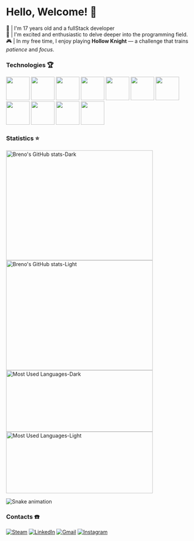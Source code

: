 # Hello, Welcome! :wave:
👦 | I'm 17 years old and a fullStack developer <br>
🚀 | I'm excited and enthusiastic to delve deeper into the programming field. <br>
🎮 | In my free time, I enjoy playing **Hollow Knight** — a challenge that trains _patience_ and _focus_.

### Technologies 🏆
<div>
  <img src="https://cdn.jsdelivr.net/gh/devicons/devicon@latest/icons/vscode/vscode-original.svg" height=64 width=64/>
  <img src="https://cdn.jsdelivr.net/gh/devicons/devicon@latest/icons/git/git-original.svg" height=64 width=64/> 
  <img src="https://cdn.jsdelivr.net/gh/devicons/devicon@latest/icons/javascript/javascript-original.svg" height=64 width=64/>
  <img src="https://cdn.jsdelivr.net/gh/devicons/devicon@latest/icons/reactnative/reactnative-original-wordmark.svg" height=64 width=64/>
  <img src="https://cdn.jsdelivr.net/gh/devicons/devicon@latest/icons/c/c-original.svg" height=64 width=64/>
  <img src="https://cdn.jsdelivr.net/gh/devicons/devicon@latest/icons/mysql/mysql-original-wordmark.svg" height=64 width=64/>
  <img src="https://cdn.jsdelivr.net/gh/devicons/devicon@latest/icons/java/java-original.svg" height=64 width=64/>
  <img src="https://cdn.jsdelivr.net/gh/devicons/devicon@latest/icons/html5/html5-original.svg" height=64 width=64/>
  <img src="https://cdn.jsdelivr.net/gh/devicons/devicon@latest/icons/css3/css3-original.svg" height=64 width=64/>
  <img src="https://cdn.jsdelivr.net/gh/devicons/devicon@latest/icons/arduino/arduino-original.svg" height=64 width=64/>
  <img src="https://cdn.jsdelivr.net/gh/devicons/devicon@latest/icons/nextjs/nextjs-original.svg" height=64 width=64/>
          
</div>

### Statistics :star:
<a href="https://github.com/anuraghazra/github-readme-stats#gh-dark-mode-only">
  <img src="https://github-readme-stats.vercel.app/api?username=Breno-V&show_icons=true&theme=dark" alt="Breno's GitHub stats-Dark" width="400" height="300" />
</a>

<a href="https://github.com/anuraghazra/github-readme-stats#gh-light-mode-only">
  <img src="https://github-readme-stats.vercel.app/api?username=Breno-V&show_icons=true&theme=default" alt="Breno's GitHub stats-Light" width="400" height="300" />
</a>

<a href="https://github.com/anuraghazra/github-readme-stats#gh-dark-mode-only">
  <img src="https://github-readme-stats.vercel.app/api/top-langs?username=Breno-V&layout=compact&theme=dark" alt="Most Used Languages-Dark" width="400" height=168" />
</a>

<a href="https://github.com/anuraghazra/github-readme-stats#gh-light-mode-only">
  <img src="https://github-readme-stats.vercel.app/api/top-langs?username=Breno-V&layout=compact&theme=default" alt="Most Used Languages-Light" width="400" height="168" />
</a>

![Snake animation](https://github.com/<Breno-V>/<Breno-V>/blob/output/snake.svg)

### Contacts ☎️
[![Steam](https://img.shields.io/badge/steam-%23000000.svg?style=for-the-badge&logo=steam&logoColor=white)](https://steamcommunity.com/id/Baumzin/)
[![LinkedIn](https://img.shields.io/badge/linkedin-%230077B5.svg?style=for-the-badge&logo=linkedin&logoColor=white)](https://www.linkedin.com/in/breno-v)
[![Gmail](https://img.shields.io/badge/Gmail-D14836?style=for-the-badge&logo=gmail&logoColor=white)](mailto:l3renoValentim@gmail.com)
[![Instagram](https://img.shields.io/badge/Instagram-%23E4405F.svg?style=for-the-badge&logo=Instagram&logoColor=white)](https://www.instagram.com/l3renoValentim)



          
          
